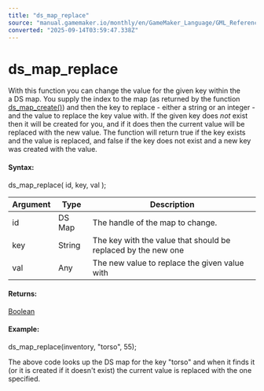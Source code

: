 ```yaml
---
title: "ds_map_replace"
source: "manual.gamemaker.io/monthly/en/GameMaker_Language/GML_Reference/Data_Structures/DS_Maps/ds_map_replace.htm"
converted: "2025-09-14T03:59:47.338Z"
---
```


# ds\_map\_replace

With this function you can change the value for the given key within the a DS map. You supply the index to the map (as returned by the function [ds\_map\_create()](ds_map_create.md)) and then the key to replace - either a string or an integer - and the value to replace the key value with. If the given key does _not_ exist then it will be created for you, and if it does then the current value will be replaced with the new value. The function will return true if the key exists and the value is replaced, and false if the key does not exist and a new key was created with the value.

#### Syntax:

ds\_map\_replace( id, key, val );

| Argument | Type | Description |
| --- | --- | --- |
| id | DS Map | The handle of the map to change. |
| key | String | The key with the value that should be replaced by the new one |
| val | Any | The new value to replace the given value with |

#### Returns:

[Boolean](../../../../../../../GameMaker_Language/GML_Overview/Data_Types.md)

#### **Example:**

ds\_map\_replace(inventory, "torso", 55);

The above code looks up the DS map for the key "torso" and when it finds it (or it is created if it doesn't exist) the current value is replaced with the one specified.